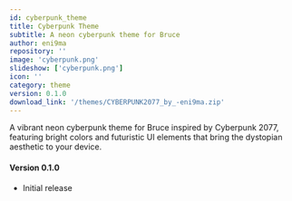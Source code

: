 ```yaml
---
id: cyberpunk_theme
title: Cyberpunk Theme
subtitle: A neon cyberpunk theme for Bruce
author: eni9ma
repository: ''
image: 'cyberpunk.png'
slideshow: ['cyberpunk.png']
icon: ''   
category: theme
version: 0.1.0
download_link: '/themes/CYBERPUNK2077_by_-eni9ma.zip'
---
```


<script>
    // Mandatory to display the changelog
    import Changelog from '$lib/components/Changelog.svelte';
</script>

<!-- A description for your extension -->

A vibrant neon cyberpunk theme for Bruce inspired by Cyberpunk 2077, featuring bright colors and futuristic UI elements that bring the dystopian aesthetic to your device.

<!-- Changelog tag -->
<Changelog>

#### Version 0.1.0

- Initial release

</Changelog>
<!-- You can also write in Svelte syntax inside this file -->
